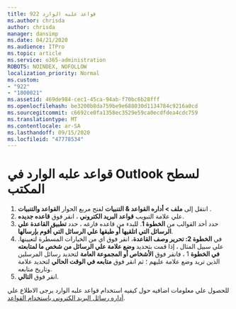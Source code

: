 ```yaml
---
title: 922 قواعد علبه الوارد
ms.author: chrisda
author: chrisda
manager: dansimp
ms.date: 04/21/2020
ms.audience: ITPro
ms.topic: article
ms.service: o365-administration
ROBOTS: NOINDEX, NOFOLLOW
localization_priority: Normal
ms.custom:
- "922"
- "1800021"
ms.assetid: 469de984-cec1-45ca-94ab-f70bc6b28fff
ms.openlocfilehash: be3200b8da759be9e688030d1134784c9216a0cd
ms.sourcegitcommit: c6692ce0fa1358ec3529e59ca0ecdfdea4cdc759
ms.translationtype: MT
ms.contentlocale: ar-SA
ms.lasthandoff: 09/15/2020
ms.locfileid: "47778534"
---
```

# <a name="inbox-rules-in-outlook-desktop"></a>قواعد علبه الوارد في Outlook لسطح المكتب

1. انتقل إلى **ملف > أداره القواعد & التنبيات** لفتح مربع الحوار **القواعد والتنبيات** .
2. علي علامة التبويب **قواعد البريد الكتروني** ، انقر فوق **قاعده جديده**.
3. حدد أحد القوالب من **الخطوة 1**. للبدء من قاعده فارغه ، حدد **تطبيق القاعدة علي الرسائل التي اتلقيها أو طبقها علي الرسائل التي أقوم بإرسالها**.
4. في **الخطوة 2: تحرير وصف القاعدة**، انقر فوق اي من الخيارات المسطرة لتعيينها. علي سبيل المثال ، إذا قمت بتحديد **وضع علامة علي الرسائل من شخص ما لمتابعته في الخطوة** 1 ، فانقر فوق **الأشخاص أو المجموعة العامة** لتحديد رسائل المرسلين الذين تريد وضع علامة عليهم ؛ ثم انقر فوق **متابعه في الوقت الحالي** لتحديد علامة وتاريخ متابعه.
5. انقر فوق **التالي**.

للحصول علي معلومات اضافيه حول كيفيه استخدام قواعد علبه الوارد يرجى الاطلاع علي [أداره رسائل البريد الكتروني باستخدام القواعد](https://support.office.com/article/manage-email-messages-by-using-rules-c24f5dea-9465-4df4-ad17-a50704d66c59).
